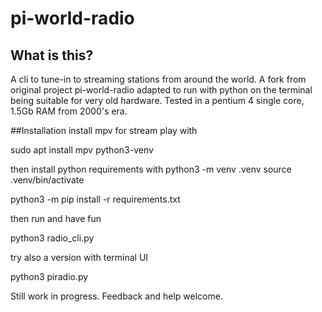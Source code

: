 # pi-world-radio

## What is this?

A cli to tune-in to streaming stations from around the world.
A fork from original project pi-world-radio adapted to run with python on the terminal
being suitable for very old hardware. Tested in a pentium 4 single core, 1.5Gb RAM from 2000's era.

##Installation
install mpv for stream play with

sudo apt install mpv python3-venv

then install python requirements with
python3 -m venv .venv
source .venv/bin/activate

python3 -m pip install -r requirements.txt


then run and have fun

python3 radio_cli.py


try also a version with terminal UI

python3 piradio.py

Still work in progress. Feedback and help welcome.

